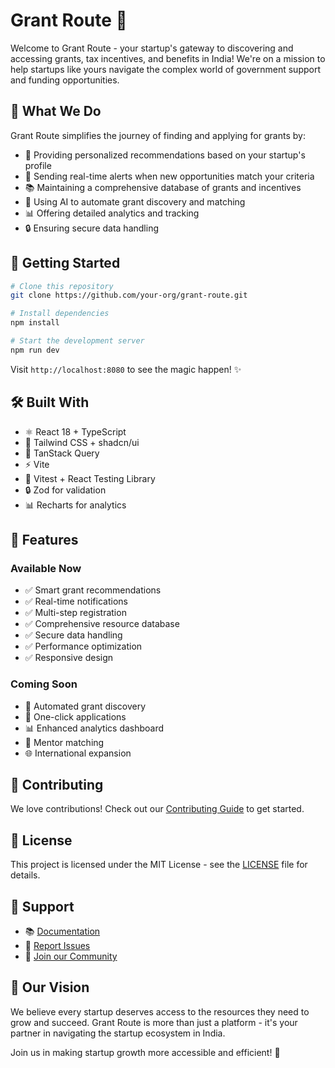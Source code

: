 # Grant Route 🚀

Welcome to Grant Route - your startup's gateway to discovering and accessing grants, tax incentives, and benefits in India! We're on a mission to help startups like yours navigate the complex world of government support and funding opportunities.

## 🌟 What We Do

Grant Route simplifies the journey of finding and applying for grants by:
- 🎯 Providing personalized recommendations based on your startup's profile
- 🔔 Sending real-time alerts when new opportunities match your criteria
- 📚 Maintaining a comprehensive database of grants and incentives
- 🤖 Using AI to automate grant discovery and matching
- 📊 Offering detailed analytics and tracking
- 🔒 Ensuring secure data handling

## 🚀 Getting Started

```bash
# Clone this repository
git clone https://github.com/your-org/grant-route.git

# Install dependencies
npm install

# Start the development server
npm run dev
```

Visit `http://localhost:8080` to see the magic happen! ✨

## 🛠️ Built With

- ⚛️ React 18 + TypeScript
- 🎨 Tailwind CSS + shadcn/ui
- 🔄 TanStack Query
- ⚡ Vite
- 🧪 Vitest + React Testing Library
- 🔒 Zod for validation
- 📊 Recharts for analytics

## 🌈 Features

### Available Now
- ✅ Smart grant recommendations
- ✅ Real-time notifications
- ✅ Multi-step registration
- ✅ Comprehensive resource database
- ✅ Secure data handling
- ✅ Performance optimization
- ✅ Responsive design

### Coming Soon
- 🔄 Automated grant discovery
- 📝 One-click applications
- 📊 Enhanced analytics dashboard
- 🤝 Mentor matching
- 🌐 International expansion

## 🤝 Contributing

We love contributions! Check out our [Contributing Guide](CONTRIBUTING.md) to get started.

## 📝 License

This project is licensed under the MIT License - see the [LICENSE](LICENSE) file for details.

## 💪 Support

- 📚 [Documentation](https://docs.grantroute.com)
- 🐛 [Report Issues](https://github.com/your-org/grant-route/issues)
- 💬 [Join our Community](https://discord.gg/grantroute)

## 🚀 Our Vision

We believe every startup deserves access to the resources they need to grow and succeed. Grant Route is more than just a platform - it's your partner in navigating the startup ecosystem in India.

Join us in making startup growth more accessible and efficient! 🌱